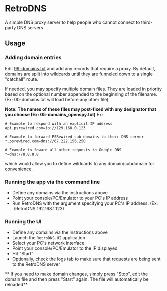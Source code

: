 # RetroDNS
A simple DNS proxy server to help people who cannot connect to third-party DNS servers

## Usage
### Adding domain entries
Edit [99-domains.txt](99-domains.txt) and add any records that require a proxy.
By default, domains are split into wildcards until they are funneled down to a single "catchall" route.

If needed, you may specify multiple domain files. They are loaded in priority based on the optional number appended to the beginning
of the filename. (Ex: 00-domains.txt will load before any other file)

**Note: The names of these files may post-fixed with any designator that you choose (Ex: 05-domains_openspy.txt)**
Ex:
```text
# Example to respond with an explicit IP address
api.psrewired.com=ip://129.168.0.123 

# Example to forward PSRewired sub-domains to their DNS server
*.psrewired.com=dns://67.222.156.250

# Example to foward all other requests to Google DNS
*=dns://8.8.8.8
```
which would allow you to define wildcards to any domain/subdomain for convenience.

### Running the app via the command line
- Define any domains via the instructions above
- Point your console/PC/Emulator to your PC's IP address
- Run RetroDNS with the argument specifying your PC's IP address. (Ex: ./RetroDNS 192.168.1.123)

### Running the UI
- Define any domains via the instructions above
- Launch the `RetroDNS.UI` application
- Select your PC's network interface
- Point your console/PC/Emulator to the IP displayed
- Hit "Start"
- Optionally, check the logs tab to make sure that requests are being sent to the RetroDNS server

** If you need to make domain changes, simply press "Stop", edit the domain file and then press "Start" again. The file will automatically be reloaded**
